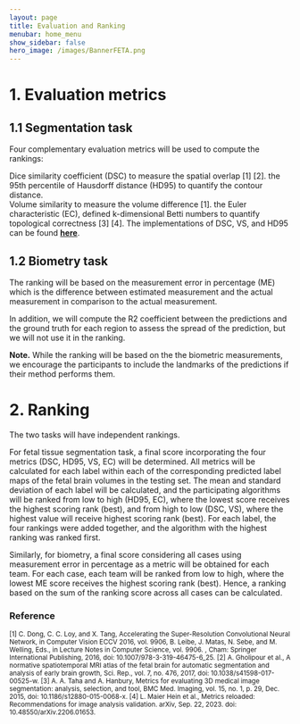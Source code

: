```yaml
---
layout: page
title: Evaluation and Ranking
menubar: home_menu
show_sidebar: false
hero_image: /images/BannerFETA.png
---
```


# 1. Evaluation metrics
## 1.1 Segmentation task

Four complementary evaluation metrics will be used to compute the rankings: 

Dice similarity coefficient (DSC) to measure the spatial overlap [1] [2].
the 95th percentile of Hausdorff distance (HD95) to quantify the contour distance.  
Volume similarity to measure the volume difference [1].
the Euler characteristic (EC), defined k-dimensional Betti numbers to quantify topological correctness [3] [4]. 
 The implementations of DSC, VS, and HD95 can be found [**here**](https://github.com/Visceral-Project/EvaluateSegmentation). 

## 1.2 Biometry task

The ranking will be based on the measurement error in percentage (ME) which is the difference between estimated measurement and the actual measurement in comparison to the actual measurement. 

In addition, we will compute the R2 coefficient between the predictions and the ground truth for each region to assess the spread of the prediction, but we will not use it in the ranking.  

**Note.** While the ranking will be based on the the biometric measurements, we encourage the participants to include the landmarks of the predictions if their method performs them.

# 2. Ranking


The two tasks will have independent rankings. 

For fetal tissue segmentation task, a final score incorporating the four metrics (DSC, HD95, VS, EC) will be determined. All metrics will be calculated for each label within each of the corresponding predicted label maps of the fetal brain volumes in the testing set. The mean and standard deviation of each label will be calculated, and the participating algorithms will be ranked from low to high (HD95, EC), where the lowest score receives the highest scoring rank (best), and from high to low (DSC, VS), where the highest value will receive highest scoring rank (best). For each label, the four rankings were added together, and the algorithm with the highest ranking was ranked first.  

Similarly, for biometry, a final score considering all cases using measurement error in percentage as a metric will be obtained for each team. For each case, each team will be ranked from low to high, where the lowest ME score receives the highest scoring rank (best). Hence, a ranking based on the sum of the ranking score across all cases can be calculated. 



### Reference
<small>
[1] C. Dong, C. C. Loy, and X. Tang, Accelerating the Super-Resolution Convolutional Neural Network, in Computer Vision ECCV 2016, vol. 9906, B. Leibe, J. Matas, N. Sebe, and M. Welling, Eds., in Lecture Notes in Computer Science, vol. 9906. , Cham: Springer International Publishing, 2016, doi: 10.1007/978-3-319-46475-6_25.   
[2] A. Gholipour et al., A normative spatiotemporal MRI atlas of the fetal brain for automatic segmentation and analysis of early brain growth, Sci. Rep., vol. 7, no. 476, 2017, doi: 10.1038/s41598-017-00525-w.   
[3] A. A. Taha and A. Hanbury, Metrics for evaluating 3D medical image segmentation: analysis, selection, and tool, BMC Med. Imaging, vol. 15, no. 1, p. 29, Dec. 2015, doi: 10.1186/s12880-015-0068-x.   
[4] L. Maier Hein et al., Metrics reloaded: Recommendations for image analysis validation. arXiv, Sep. 22, 2023. doi: 10.48550/arXiv.2206.01653.  
</small>

  